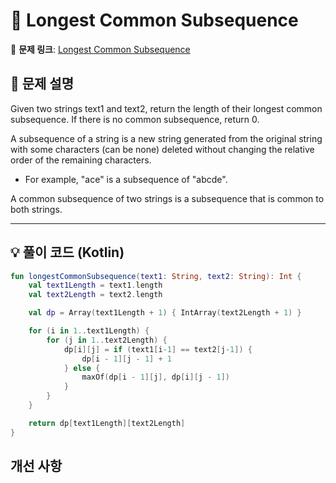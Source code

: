 # 📝 Longest Common Subsequence

🔗 **문제 링크**: [Longest Common Subsequence](https://leetcode.com/explore/learn/card/dynamic-programming/631/strategy-for-solving-dp-problems/4045/)

## 📌 문제 설명  

Given two strings text1 and text2, return the length of their longest common subsequence. If there is no common subsequence, return 0.

A subsequence of a string is a new string generated from the original string with some characters (can be none) deleted without changing the relative order of the remaining characters.

- For example, "ace" is a subsequence of "abcde".

A common subsequence of two strings is a subsequence that is common to both strings.

---

## 💡 풀이 코드 (Kotlin)
```kotlin
fun longestCommonSubsequence(text1: String, text2: String): Int {
    val text1Length = text1.length
    val text2Length = text2.length

    val dp = Array(text1Length + 1) { IntArray(text2Length + 1) }

    for (i in 1..text1Length) {
        for (j in 1..text2Length) {
            dp[i][j] = if (text1[i-1] == text2[j-1]) {
                dp[i - 1][j - 1] + 1
            } else {
                maxOf(dp[i - 1][j], dp[i][j - 1])
            }
        }
    }

    return dp[text1Length][text2Length]
}
```

## 개선 사항
